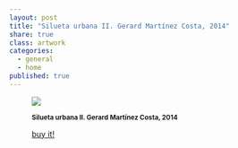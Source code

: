 ```yaml
---
layout: post
title: "Silueta urbana II. Gerard Martínez Costa, 2014"
share: true
class: artwork
categories:
  - general
  - home
published: true
---
```


<figure class="text-center">
	<img src="http://www.inpocketart.com/wp-content/uploads/2014/07/2-silueta-urbana-ii-gerard-martinez-costa-2014-watermark.jpg">
	<figcaption>
		<p><small><strong>Silueta urbana II. Gerard Martínez Costa, 2014</strong></small></p>
		<p><a href="http://www.inpocketart.com/product/silueta-urbana-ii-gerard-martinez-costa-2014/" class="btn btn-primary btn-lg"><i class="fa fa-credit-card"></i> buy it!</a></p>
	</figcaption>
</figure>